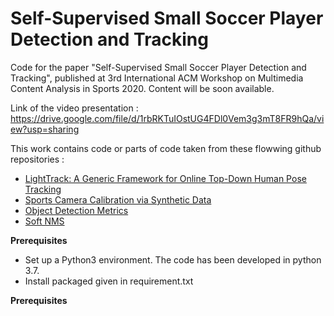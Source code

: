 # Self-Supervised Small Soccer Player Detection and Tracking

Code for the paper "Self-Supervised Small Soccer Player Detection and Tracking", published at 3rd International ACM Workshop on Multimedia Content Analysis in Sports 2020. 
Content will be soon available. 

Link of the video presentation : https://drive.google.com/file/d/1rbRKTuIOstUG4FDl0Vem3g3mT8FR9hQa/view?usp=sharing

This work contains code or parts of code taken from these flowwing github repositories : 
* [LightTrack: A Generic Framework for Online Top-Down Human Pose Tracking](https://github.com/Guanghan/lighttrack)
* [Sports Camera Calibration via Synthetic Data](https://github.com/lood339/pytorch-two-GAN)
* [Object Detection Metrics](https://github.com/rafaelpadilla/Object-Detection-Metrics)
* [Soft NMS](https://github.com/DocF/Soft-NMS)

**Prerequisites**

* Set up a Python3 environment. The code has been developed in python 3.7.  
* Install packaged given in requirement.txt 


**Prerequisites**
